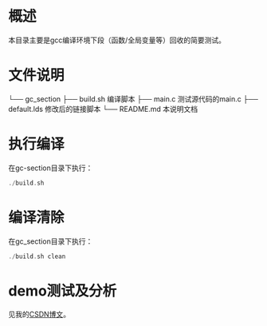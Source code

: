 # 概述

本目录主要是gcc编译环境下段（函数/全局变量等）回收的简要测试。

# 文件说明

└── gc_section
    ├── build.sh 			编译脚本
    ├── main.c 				测试源代码的main.c
    ├── default.lds 		修改后的链接脚本
    └── README.md 			本说明文档

# 执行编译

在gc-section目录下执行：

```c
./build.sh
```

# 编译清除

在gc_section目录下执行：

```c
./build.sh clean
```

# demo测试及分析
见我的[CSDN博文](http://yyds.recan-li.cn)。